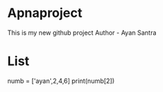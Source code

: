 # Apnaproject
This is my new github project
Author - Ayan Santra

# List 
numb = ['ayan',2,4,6]
print(numb[2])
